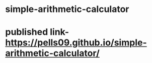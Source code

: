 # simple-arithmetic-calculator
# published link- https://pells09.github.io/simple-arithmetic-calculator/
